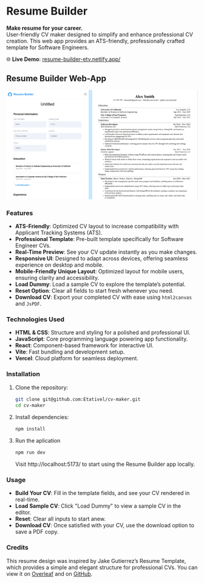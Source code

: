 # Resume Builder

**Make resume for your career.**  
User-friendly CV maker designed to simplify and enhance professional CV creation. This web app provides an ATS-friendly, professionally crafted template for Software Engineers.

🌐 **Live Demo**: [resume-builder-etv.netlify.app/](resume-builder-etv.netlify.app/)

## Resume Builder Web-App

<div align="center">
   <img width=auto height=auto src="./public/Web Preview.png" alt="Resume Builder Web-App">
</div>

### Features

- **ATS-Friendly**: Optimized CV layout to increase compatibility with Applicant Tracking Systems (ATS).
- **Professional Template**: Pre-built template specifically for Software Engineer CVs.
- **Real-Time Preview**: See your CV update instantly as you make changes.
- **Responsive UI**: Designed to adapt across devices, offering seamless experience on desktop and mobile.
- **Mobile-Friendly Unique Layout**: Optimized layout for mobile users, ensuring clarity and accessibility.
- **Load Dummy**: Load a sample CV to explore the template’s potential.
- **Reset Option**: Clear all fields to start fresh whenever you need.
- **Download CV**: Export your completed CV with ease using `html2canvas` and `JsPDF`.

### Technologies Used

- **HTML & CSS**: Structure and styling for a polished and professional UI.
- **JavaScript**: Core programming language powering app functionality.
- **React**: Component-based framework for interactive UI.
- **Vite**: Fast bundling and development setup.
- **Vercel**: Cloud platform for seamless deployment.

### Installation

1. Clone the repository:
   ```bash
   git clone git@github.com:Etativel/cv-maker.git
   cd cv-maker
   ```
2. Install dependencies:

   ```bash
   npm install
   ```

3. Run the aplication
   ```bash
   npm run dev
   ```
   Visit http://localhost:5173/ to start using the Resume Builder app locally.

### Usage

- **Build Your CV**: Fill in the template fields, and see your CV rendered in real-time.
- **Load Sample CV**: Click "Load Dummy" to view a sample CV in the editor.
- **Reset**: Clear all inputs to start anew.
- **Download CV**: Once satisfied with your CV, use the download option to save a PDF copy.

### Credits

This resume design was inspired by Jake Gutierrez’s Resume Template, which provides a simple and elegant structure for professional CVs. You can view it on [Overleaf](https://www.overleaf.com/latex/templates/jakes-resume/syzfjbzwjncs) and on [GitHub](https://github.com/jakegut/resume).
